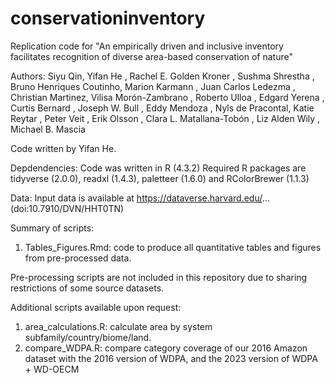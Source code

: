 # conservationinventory
Replication code for "An empirically driven and inclusive inventory facilitates recognition of diverse area-based conservation of nature"

Authors: Siyu Qin, Yifan He , Rachel E. Golden Kroner , Sushma Shrestha ,
Bruno Henriques Coutinho, Marion Karmann  , Juan Carlos Ledezma , Christian
Martinez, Vilisa Morón-Zambrano , Roberto Ulloa , Edgard Yerena , Curtis Bernard ,
Joseph W. Bull , Eddy Mendoza , Nyls de Pracontal, Katie Reytar , Peter Veit , Erik
Olsson , Clara L. Matallana-Tobón , Liz Alden Wily , Michael B. Mascia

Code written by Yifan He. 

 
Depdendencies: Code was written in R (4.3.2) 
Required R packages are tidyverse (2.0.0), readxl (1.4.3), paletteer (1.6.0) and RColorBrewer (1.1.3)

   
Data: Input data is available at https://dataverse.harvard.edu/...  (doi:10.7910/DVN/HHT0TN)

  
Summary of scripts: 
1) Tables_Figures.Rmd: code to produce all quantitative tables and figures from pre-processed data. 

 
Pre-processing scripts are not included in this repository due to sharing restrictions of some source datasets.


Additional scripts available upon request:
1) area_calculations.R: calculate area by system subfamily/country/biome/land. 
2) compare_WDPA.R: compare category coverage of our 2016 Amazon dataset with the 2016 version of WDPA, and the 2023 version of WDPA + WD-OECM 
